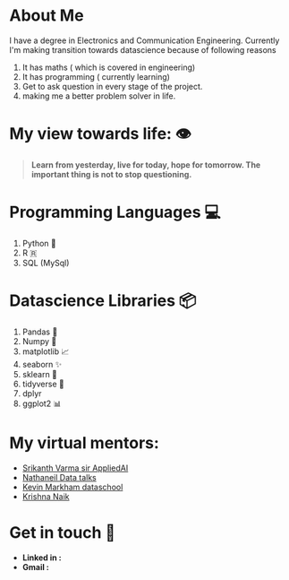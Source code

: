 # About Me
I have a degree in Electronics and Communication Engineering. Currently I'm making transition towards datascience because of following reasons 
  1. It has maths ( which is covered in engineering)
  2. It has programming ( currently learning)
  3. Get to ask question in every stage of the project.
  4. making me a better problem solver in life.
  
# My view towards life: 👁️
> <b>Learn from yesterday, live for today, hope for tomorrow. The important thing is not to stop questioning.</b>

# Programming Languages 💻
1. Python 🐍
2. R 🇷
3. SQL (MySql)
# Datascience Libraries 📦 
1. Pandas 🐼
2. Numpy 🧮
3. matplotlib 📈
4. seaborn  ✨
5. sklearn 🤖
6. tidyverse 🌟
7. dplyr
8. ggplot2 📊

# My virtual mentors:
* [Srikanth Varma sir AppliedAI](https://www.youtube.com/channel/UCJINtWke3-FMz2WuEltWDVQ)
* [Nathaneil Data talks](https://www.youtube.com/channel/UCQTQ0AbOupKNxKKY-_x46OQ)
* [Kevin Markham dataschool](https://www.youtube.com/user/dataschool)
* [Krishna Naik](https://www.youtube.com/user/krishnaik06)

# Get in touch 🤝
* <b>Linked in :</b> 
* <b>Gmail :</b>

